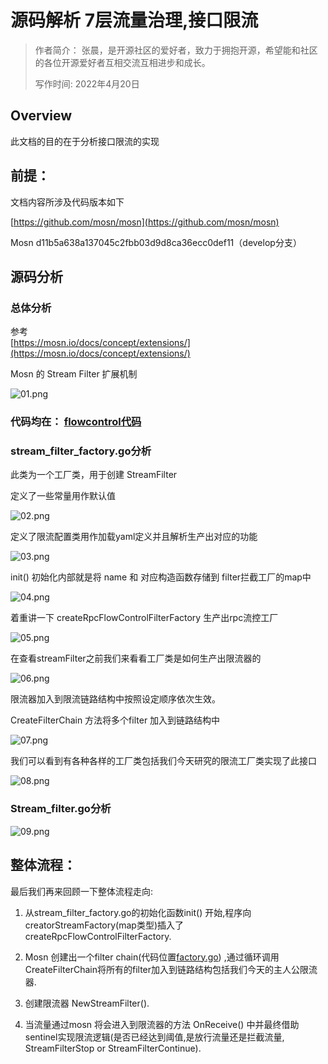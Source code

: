 # 源码解析 7层流量治理,接口限流

>作者简介：
>张晨，是开源社区的爱好者，致力于拥抱开源，希望能和社区的各位开源爱好者互相交流互相进步和成长。
> 
>写作时间: 2022年4月20日


## Overview
此文档的目的在于分析接口限流的实现

## 前提：
文档内容所涉及代码版本如下

[https://github.com/mosn/mosn](https://github.com/mosn/mosn)

Mosn   d11b5a638a137045c2fbb03d9d8ca36ecc0def11（develop分支）

## 源码分析
### 总体分析
参考 <br />[https://mosn.io/docs/concept/extensions/](https://mosn.io/docs/concept/extensions/)

Mosn 的 Stream Filter 扩展机制

![01.png](https://gw.alipayobjects.com/mdn/rms_5891a1/afts/img/A*tSn4SpIkAa4AAAAAAAAAAAAAARQnAQ)

### 代码均在： [flowcontrol代码](https://github.com/mosn/mosn/tree/master/pkg/filter/stream/flowcontrol)

### stream_filter_factory.go分析
此类为一个工厂类，用于创建 StreamFilter

定义了一些常量用作默认值

![02.png](https://gw.alipayobjects.com/mdn/rms_5891a1/afts/img/A*PAWCTL6MS40AAAAAAAAAAAAAARQnAQ)

定义了限流配置类用作加载yaml定义并且解析生产出对应的功能

![03.png](https://gw.alipayobjects.com/mdn/rms_5891a1/afts/img/A*Ua32SokhILEAAAAAAAAAAAAAARQnAQ)

init() 初始化内部就是将 name 和 对应构造函数存储到 filter拦截工厂的map中

![04.png](https://gw.alipayobjects.com/mdn/rms_5891a1/afts/img/A*kb3qRqWnqxYAAAAAAAAAAAAAARQnAQ)

着重讲一下 createRpcFlowControlFilterFactory  生产出rpc流控工厂

![05.png](https://gw.alipayobjects.com/mdn/rms_5891a1/afts/img/A*u5rkS54zkgAAAAAAAAAAAAAAARQnAQ)

在查看streamFilter之前我们来看看工厂类是如何生产出限流器的

![06.png](https://gw.alipayobjects.com/mdn/rms_5891a1/afts/img/A*cj0nT5O69OYAAAAAAAAAAAAAARQnAQ)

限流器加入到限流链路结构中按照设定顺序依次生效。

CreateFilterChain 方法将多个filter 加入到链路结构中

![07.png](https://gw.alipayobjects.com/mdn/rms_5891a1/afts/img/A*a8ClQ76odpEAAAAAAAAAAAAAARQnAQ)

我们可以看到有各种各样的工厂类包括我们今天研究的限流工厂类实现了此接口

![08.png](https://gw.alipayobjects.com/mdn/rms_5891a1/afts/img/A*sBDbT44r2vgAAAAAAAAAAAAAARQnAQ)

### Stream_filter.go分析
![09.png](https://gw.alipayobjects.com/mdn/rms_5891a1/afts/img/A*wsw3RKe1GH8AAAAAAAAAAAAAARQnAQ)

## 整体流程：
最后我们再来回顾一下整体流程走向:

1. 从stream_filter_factory.go的初始化函数init() 开始,程序向creatorStreamFactory(map类型)插入了 createRpcFlowControlFilterFactory.

2. Mosn 创建出一个filter chain(代码位置[factory.go](https://github.com/mosn/mosn/tree/master/pkg/streamfilter/factory.go)) ,通过循环调用CreateFilterChain将所有的filter加入到链路结构包括我们今天的主人公限流器.

3. 创建限流器 NewStreamFilter().

4. 当流量通过mosn 将会进入到限流器的方法 OnReceive() 中并最终借助sentinel实现限流逻辑(是否已经达到阈值,是放行流量还是拦截流量, StreamFilterStop or StreamFilterContinue).


